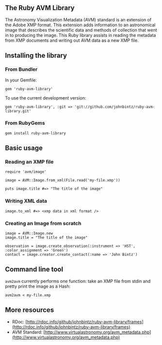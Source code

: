 ## The Ruby AVM Library

The Astronomy Visualization Metadata (AVM) standard is an extension of the Adobe XMP format. This
extension adds information to an astronomical image that describes the scientific data and methods
of collection that went in to producing the image. This Ruby library assists in reading the metadata from
XMP documents and writing out AVM data as a new XMP file.

## Installing the library

### From Bundler

In your Gemfile:

    gem 'ruby-avm-library'

To use the current development version:

    gem 'ruby-avm-library', :git => 'git://github.com/johnbintz/ruby-avm-library.git'

### From RubyGems

    gem install ruby-avm-library

## Basic usage

### Reading an XMP file

    require 'avm/image'
    
    image = AVM::Image.from_xml(File.read('my-file.xmp'))
    
    puts image.title #=> "The title of the image"

### Writing XML data

    image.to_xml #=> <xmp data in xml format />

### Creating an Image from scratch

    image = AVM::Image.new
    image.title = "The title of the image"
    
    observation = image.create_observation(:instrument => 'HST', :color_assignment => 'Green')
    contact = image.creator.create_contact(:name => 'John Bintz')

## Command line tool

`avm2avm` currently performs one function: take an XMP file from stdin and pretty print the image as a Hash:

    avm2avm < my-file.xmp

## More resources

* RDoc: [http://rdoc.info/github/johnbintz/ruby-avm-library/frames](http://rdoc.info/github/johnbintz/ruby-avm-library/frames)
* AVM Standard: [http://www.virtualastronomy.org/avm_metadata.php](http://www.virtualastronomy.org/avm_metadata.php)

